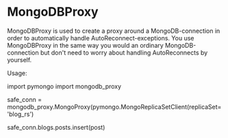 MongoDBProxy
============

MongoDBProxy is used to create a proxy around a MongoDB-connection in order to automatically handle 
AutoReconnect-exceptions.
You use MongoDBProxy in the same way you would an ordinary MongoDB-connection but don't need to worry 
about handling AutoReconnects by yourself.

Usage:

import pymongo
import mongodb_proxy

safe_conn = mongodb_proxy.MongoProxy(pymongo.MongoReplicaSetClient(replicaSet='blog_rs')

safe_conn.blogs.posts.insert(post)

